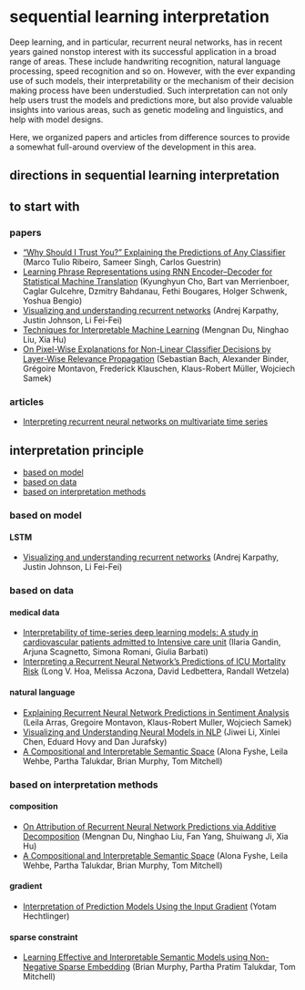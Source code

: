 # sequential learning interpretation
Deep learning, and in particular, recurrent neural networks, has in recent years gained nonstop interest with its successful application in a broad range of areas. These include handwriting recognition, natural language processing, speed recognition and so on. However, with the ever expanding use of such models, their interpretability or the mechanism of their decision making process have been understudied. Such interpretation can not only help users trust the models and predictions more, but also provide valuable insights into various areas, such as genetic modeling and linguistics, and help with model designs.

Here, we organized papers and articles from difference sources to provide a somewhat full-around overview of the development in this area.

## directions in sequential learning interpretation


## to start with
### papers
- [“Why Should I Trust You?” Explaining the Predictions of Any Classifier](https://arxiv.org/pdf/1602.04938.pdf?ref=morioh.com) (Marco Tulio Ribeiro, Sameer Singh, Carlos Guestrin)
- [Learning Phrase Representations using RNN Encoder–Decoder for Statistical Machine Translation](https://arxiv.org/pdf/1406.1078.pdf?ref=https://codemonkey.link) (Kyunghyun Cho, Bart van Merrienboer, Caglar Gulcehre, Dzmitry Bahdanau, Fethi Bougares, Holger Schwenk, Yoshua Bengio)
- [Visualizing and understanding recurrent networks](https://arxiv.org/pdf/1506.02078.pdf?ref=https://codemonkey.link) (Andrej Karpathy, Justin Johnson, Li Fei-Fei)
- [Techniques for Interpretable Machine Learning](https://arxiv.org/pdf/1808.00033.pdf) (Mengnan Du, Ninghao Liu, Xia Hu)
- [On Pixel-Wise Explanations for Non-Linear Classifier Decisions by Layer-Wise Relevance Propagation](https://journals.plos.org/plosone/article/file?id=10.1371/journal.pone.0130140&type=printable&ref=https://githubhelp.com) (Sebastian Bach, Alexander Binder, Grégoire Montavon, Frederick Klauschen, Klaus-Robert Müller, Wojciech Samek)


### articles
- [Interpreting recurrent neural networks on multivariate time series](https://towardsdatascience.com/interpreting-recurrent-neural-networks-on-multivariate-time-series-ebec0edb8f5a)


## interpretation principle
- [based on model](#based-on-model)
- [based on data](#based-on-data)
- [based on interpretation methods](#based-on-interpretation-methods)



### based on model
#### LSTM
- [Visualizing and understanding recurrent networks](https://arxiv.org/pdf/1506.02078.pdf?ref=https://codemonkey.link) (Andrej Karpathy, Justin Johnson, Li Fei-Fei)


### based on data
#### medical data
- [Interpretability of time-series deep learning models: A study in cardiovascular patients admitted to Intensive care unit](https://www.sciencedirect.com/science/article/pii/S1532046421002057) (Ilaria Gandin, Arjuna Scagnetto, Simona Romani, Giulia Barbati)
- [Interpreting a Recurrent Neural Network’s Predictions of ICU Mortality Risk](https://arxiv.org/pdf/1905.09865.pdf) (Long V. Hoa, Melissa Aczona, David Ledbettera, Randall Wetzela)


#### natural language
- [Explaining Recurrent Neural Network Predictions in Sentiment Analysis](https://arxiv.org/pdf/1706.07206.pdf) (Leila Arras, Gregoire Montavon, Klaus-Robert Muller, Wojciech Samek)
- [Visualizing and Understanding Neural Models in NLP](https://arxiv.org/pdf/1506.01066.pdf) (Jiwei Li, Xinlei Chen, Eduard Hovy and Dan Jurafsky)
- [A Compositional and Interpretable Semantic Space](https://aclanthology.org/N15-1004.pdf) (Alona Fyshe, Leila Wehbe, Partha Talukdar, Brian Murphy, Tom Mitchell)


### based on interpretation methods
#### composition
- [On Attribution of Recurrent Neural Network Predictions via Additive Decomposition](https://arxiv.org/pdf/1903.11245.pdf) (Mengnan Du, Ninghao Liu, Fan Yang, Shuiwang Ji, Xia Hu)
- [A Compositional and Interpretable Semantic Space](https://aclanthology.org/N15-1004.pdf) (Alona Fyshe, Leila Wehbe, Partha Talukdar, Brian Murphy, Tom Mitchell)


#### gradient
- [Interpretation of Prediction Models Using the Input Gradient](https://arxiv.org/pdf/1611.07634.pdf?ref=https://githubhelp.com) (Yotam Hechtlinger)


#### sparse constraint
- [Learning Effective and Interpretable Semantic Models using Non-Negative Sparse Embedding](https://aclanthology.org/C12-1118.pdf) (Brian Murphy, Partha Pratim Talukdar, Tom Mitchell)


